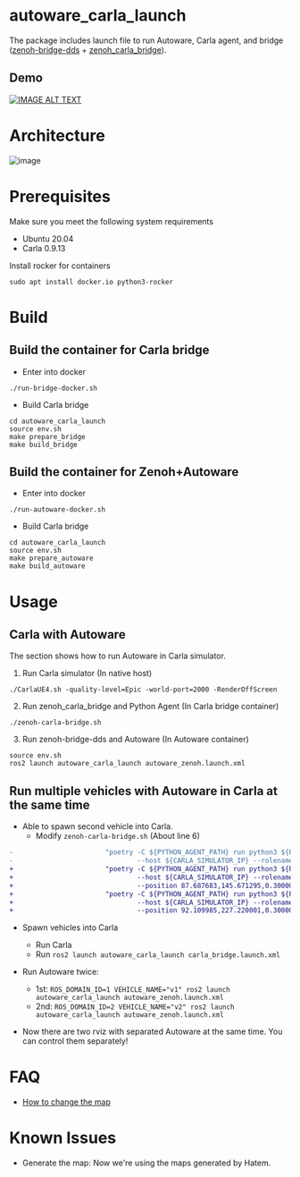 # autoware_carla_launch

The package includes launch file to run Autoware, Carla agent, and bridge ([zenoh-bridge-dds](https://github.com/eclipse-zenoh/zenoh-plugin-dds) + [zenoh_carla_bridge](https://github.com/evshary/zenoh_carla_bridge)).

## Demo

[![IMAGE ALT TEXT](http://img.youtube.com/vi/UFBRMqJ2r0w/0.jpg)](https://youtu.be/UFBRMqJ2r0w "Run multiple vehicles with Autoware in Carla")

# Architecture

![image](https://user-images.githubusercontent.com/456210/232400804-e0e0a755-0f6d-4873-a8ad-f1188011c993.png)

# Prerequisites

Make sure you meet the following system requirements

* Ubuntu 20.04
* Carla 0.9.13

Install rocker for containers

```shell
sudo apt install docker.io python3-rocker
```

# Build

## Build the container for Carla bridge

* Enter into docker

```shell
./run-bridge-docker.sh
```

* Build Carla bridge

```shell
cd autoware_carla_launch
source env.sh
make prepare_bridge
make build_bridge
```

## Build the container for Zenoh+Autoware

* Enter into docker

```shell
./run-autoware-docker.sh
```

* Build Carla bridge

```shell
cd autoware_carla_launch
source env.sh
make prepare_autoware
make build_autoware
```

# Usage

## Carla with Autoware

The section shows how to run Autoware in Carla simulator.

1. Run Carla simulator (In native host)

```shell
./CarlaUE4.sh -quality-level=Epic -world-port=2000 -RenderOffScreen
```

2. Run zenoh_carla_bridge and Python Agent (In Carla bridge container)

```shell
./zenoh-carla-bridge.sh
```

3. Run zenoh-bridge-dds and Autoware (In Autoware container)

```shell
source env.sh
ros2 launch autoware_carla_launch autoware_zenoh.launch.xml
```

## Run multiple vehicles with Autoware in Carla at the same time

* Able to spawn second vehicle into Carla.
  - Modify `zenoh-carla-bridge.sh` (About line 6)

```diff
-                       "poetry -C ${PYTHON_AGENT_PATH} run python3 ${PYTHON_AGENT_PATH}/main.py \
-                               --host ${CARLA_SIMULATOR_IP} --rolename ${VEHICLE_NAME}"
+                       "poetry -C ${PYTHON_AGENT_PATH} run python3 ${PYTHON_AGENT_PATH}/main.py \
+                               --host ${CARLA_SIMULATOR_IP} --rolename 'v1' \
+                               --position 87.687683,145.671295,0.300000,0.000000,90.000053,0.000000" \
+                       "poetry -C ${PYTHON_AGENT_PATH} run python3 ${PYTHON_AGENT_PATH}/main.py \
+                               --host ${CARLA_SIMULATOR_IP} --rolename 'v2' \
+                               --position 92.109985,227.220001,0.300000,0.000000,-90.000298,0.000000"
```

* Spawn vehicles into Carla
  - Run Carla
  - Run `ros2 launch autoware_carla_launch carla_bridge.launch.xml`

* Run Autoware twice:
  - 1st: `ROS_DOMAIN_ID=1 VEHICLE_NAME="v1" ros2 launch autoware_carla_launch autoware_zenoh.launch.xml`
  - 2nd: `ROS_DOMAIN_ID=2 VEHICLE_NAME="v2" ros2 launch autoware_carla_launch autoware_zenoh.launch.xml`

* Now there are two rviz with separated Autoware at the same time. You can control them separately!

# FAQ

* [How to change the map](carla_map/README.md)

# Known Issues

* Generate the map: Now we're using the maps generated by Hatem.

